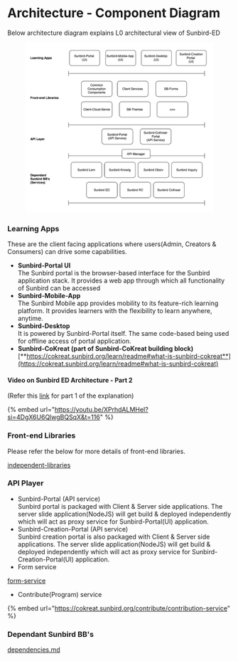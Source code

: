 # Architecture - Component Diagram

Below architecture diagram explains L0 architectural view of Sunbird-ED

<figure><img src="../../.gitbook/assets/Screenshot 2023-08-14 at 4.58.08 PM.png" alt=""><figcaption></figcaption></figure>

### Learning Apps

These are the client facing applications where users(Admin, Creators & Consumers) can drive some capabilities.

* **Sunbird-Portal UI**\
  The Sunbird portal is the browser-based interface for the Sunbird application stack. It provides a web app through which all functionality of Sunbird can be accessed
* **Sunbird-Mobile-App**\
  The Sunbird Mobile app provides mobility to its feature-rich learning platform. It provides learners with the flexibility to learn anywhere, anytime.
* **Sunbird-Desktop**\
  It is powered by Sunbird-Portal itself. The same code-based being used for offline access of portal application.
* **Sunbird-CoKreat (part of Sunbird-CoKreat building block)**\
  [**https://cokreat.sunbird.org/learn/readme#what-is-sunbird-cokreat**](https://cokreat.sunbird.org/learn/readme#what-is-sunbird-cokreat)

#### Video on Sunbird ED Architecture - Part 2

(Refer this [link](https://ed.sunbird.org/learn/technical-overview/technical-architecture-diagram#video-sunbird-tech-architecture) for part 1 of the explanation)

{% embed url="https://youtu.be/XPrhdALMHeI?si=4DgX6U6QlwgBQSqX&t=116" %}

### Front-end Libraries

Please refer the below for more details of front-end libraries.

[independent-libraries](reference-apps/independent-libraries/ "mention")

### API Player

* Sunbird-Portal (API service)\
  Sunbird portal is packaged with Client & Server side applications. The server slide application(NodeJS) will get build & deployed independently which will act as proxy service for Sunbird-Portal(UI) application.
* Sunbird-Creation-Portal (API service)\
  Sunbird creation portal is also packaged with Client & Server side applications. The server slide application(NodeJS) will get build & deployed independently which will act as proxy service for Sunbird-Creation-Portal(UI) application.
* Form service

[form-service](form-service/ "mention")

* Contribute(Program) service

{% embed url="https://cokreat.sunbird.org/contribute/contribution-service" %}

### Dependant Sunbird BB's

[dependencies.md](../learn-more/dependencies.md "mention")
